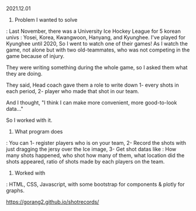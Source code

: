 2021.12.01

1. Problem I wanted to solve

: Last November, there was a University Ice Hockey League for 5 korean univs : Yosei, Korea, Kwangwoon, Hanyang, and Kyunghee. I've played for Kyunghee until 2020, So I went to watch one of their games! As I watch the game, not alone but with two old-teammates, who was not competing in the game because of injury.

They were writing something during the whole game, so I asked them what they are doing.

They said, Head coach gave them a role to write down 1- every shots in each period, 2- player who made that shot in our team. 

And I thought, "I think I can make more convenient, more good-to-look data..." 

So I worked with it.

1. What program does

: You can 1- register players who is on your team, 2- Record the shots with just dragging the jersy over the Ice image, 3- Get shot datas like : How many shots happened, who shot how many of them, what location did the shots appeared, ratio of shots made by each players on the team.

1. Worked with

: HTML, CSS, Javascript, with some bootstrap for components & plotly for graphs.

https://gorang2.github.io/shotrecords/
